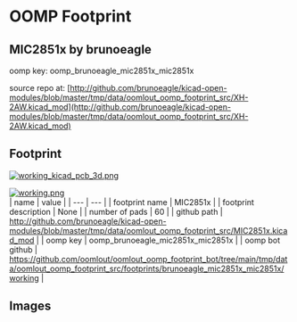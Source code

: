 # OOMP Footprint  
## MIC2851x  by brunoeagle  
  
oomp key: oomp_brunoeagle_mic2851x_mic2851x  
  
source repo at: [http://github.com/brunoeagle/kicad-open-modules/blob/master/tmp/data/oomlout_oomp_footprint_src/XH-2AW.kicad_mod](http://github.com/brunoeagle/kicad-open-modules/blob/master/tmp/data/oomlout_oomp_footprint_src/XH-2AW.kicad_mod)  
## Footprint  
  
[![working_kicad_pcb_3d.png](working_kicad_pcb_3d_600.png)](working_kicad_pcb_3d.png)  
  
[![working.png](working_600.png)](working.png)  
| name | value | 
| --- | --- | 
| footprint name | MIC2851x | 
| footprint description | None | 
| number of pads | 60 | 
| github path | http://github.com/brunoeagle/kicad-open-modules/blob/master/tmp/data/oomlout_oomp_footprint_src/MIC2851x.kicad_mod | 
| oomp key | oomp_brunoeagle_mic2851x_mic2851x | 
| oomp bot github | https://github.com/oomlout/oomlout_oomp_footprint_bot/tree/main/tmp/data/oomlout_oomp_footprint_src/footprints/brunoeagle_mic2851x_mic2851x/working | 
## Images  
